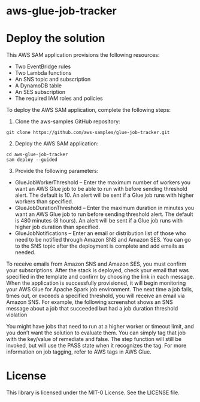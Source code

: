 # aws-glue-job-tracker

# Deploy the solution
This AWS SAM application provisions the following resources:

*	Two EventBridge rules
*	Two Lambda functions
*	An SNS topic and subscription
*	A DynamoDB table
*	An SES subscription
*	The required IAM roles and policies

To deploy the AWS SAM application, complete the following steps:

1.	Clone the aws-samples GitHub repository: 
```
git clone https://github.com/aws-samples/glue-job-tracker.git
```
2.	Deploy the AWS SAM application:
```
cd aws-glue-job-tracker
sam deploy --guided
```

3.	Provide the following parameters:

* GlueJobWorkerThreshold – Enter the maximum number of workers you want an AWS Glue job to be able to run with before sending threshold alert. The default is 10. An alert will be sent if a Glue job runs with higher workers than specified.
* GlueJobDurationThreshold – Enter the maximum duration in minutes you want an AWS Glue job to run before sending threshold alert. The default is 480 minutes (8 hours). An alert will be sent if a Glue job runs with higher job duration than specified.
* GlueJobNotifications – Enter an email or distribution list of those who need to be notified through Amazon SNS and Amazon SES. You can go to the SNS topic after the deployment is complete and add emails as needed.

To receive emails from Amazon SNS and Amazon SES, you must confirm your subscriptions. After the stack is deployed, check your email that was specified in the template and confirm by choosing the link in each message. When the application is successfully provisioned, it will begin monitoring your AWS Glue for Apache Spark job environment. The next time a job fails, times out, or exceeds a specified threshold, you will receive an email via Amazon SNS. For example, the following screenshot shows an SNS message about a job that succeeded but had a job duration threshold violation

You might have jobs that need to run at a higher worker or timeout limit, and you don’t want the solution to evaluate them. You can simply tag that job with the key/value of remediate and false. The step function will still be invoked, but will use the PASS state when it recognizes the tag. For more information on job tagging, refer to AWS tags in AWS Glue.

# License

This library is licensed under the MIT-0 License. See the LICENSE file.
